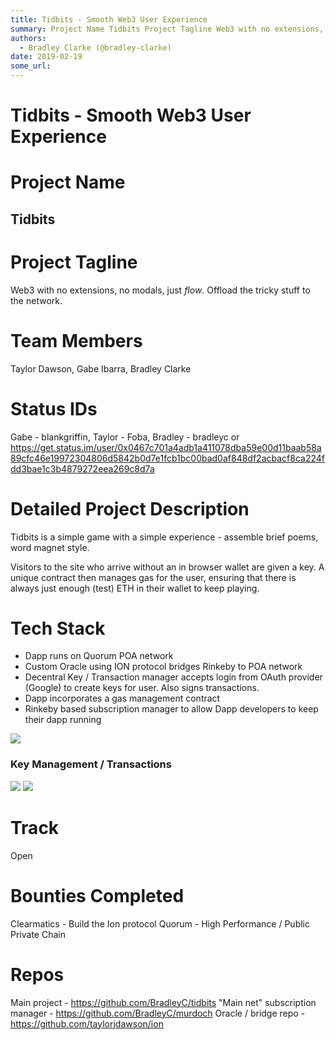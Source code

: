 ```yaml
---
title: Tidbits - Smooth Web3 User Experience
summary: Project Name Tidbits Project Tagline Web3 with no extensions, no modals, just flow. Offload the tricky stuff to the network. Team Members Taylor Dawson, Gabe Ibarra, Bradley Clarke Status IDs Gabe - blankgriffin, Taylor - Foba, Bradley - bradleyc or https-//get.status.im/user/0x0467c701a4adb1a411078dba59e00d11baab58a89cfc46e19972304806d5842b0d7e1fcb1bc00bad0af848df2acbacf8ca224fdd3bae1c3b4879272eea269c8d7a Detailed Project Description Tidbits is a simple game with a simple experience - assemble
authors:
  - Bradley Clarke (@bradley-clarke)
date: 2019-02-19
some_url: 
---
```


# Tidbits - Smooth Web3 User Experience

# Project Name
## Tidbits

# Project Tagline
Web3 with no extensions, no modals, just _flow_. Offload the tricky stuff to the network.

# Team Members
Taylor Dawson, Gabe Ibarra, Bradley Clarke

# Status IDs
Gabe - blankgriffin, Taylor - Foba, Bradley - bradleyc or https://get.status.im/user/0x0467c701a4adb1a411078dba59e00d11baab58a89cfc46e19972304806d5842b0d7e1fcb1bc00bad0af848df2acbacf8ca224fdd3bae1c3b4879272eea269c8d7a

# Detailed Project Description
Tidbits is a simple game with a simple experience - assemble brief poems, word magnet style. 

Visitors to the site who arrive without an in browser wallet are given a key. A unique contract then manages gas for the user, ensuring that there is always just enough (test) ETH in their wallet to keep playing. 

# Tech Stack
- Dapp runs on Quorum POA network
- Custom Oracle using ION protocol bridges Rinkeby to POA network
- Decentral Key / Transaction manager accepts login from OAuth provider (Google) to create keys for user. Also signs transactions.
- Dapp incorporates a gas management contract
- Rinkeby based subscription manager to allow Dapp developers to keep their dapp running

![](https://api.kauri.io:443/ipfs/QmZvtuuL7DMqSYPauUCQ7aRff2FdVgnTqKDfurjbZXQgua)

### Key Management / Transactions
![](https://api.kauri.io:443/ipfs/QmY7w7bc4EiZEXJAp4WiHXCda8VLxQ2p7584tSGTUfw67M)
![](https://api.kauri.io:443/ipfs/QmcWXh57X7Ye9cXhSdUyNtEy4hmPqMpPFAcSmiP6maPbjj)

# Track
Open

# Bounties Completed
Clearmatics - Build the Ion protocol
Quorum - High Performance / Public Private Chain

# Repos
Main project - https://github.com/BradleyC/tidbits
"Main net" subscription manager - https://github.com/BradleyC/murdoch
Oracle / bridge repo - https://github.com/taylorjdawson/ion